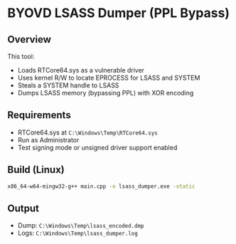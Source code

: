 # BYOVD LSASS Dumper (PPL Bypass)

## Overview
This tool:
- Loads RTCore64.sys as a vulnerable driver
- Uses kernel R/W to locate EPROCESS for LSASS and SYSTEM
- Steals a SYSTEM handle to LSASS
- Dumps LSASS memory (bypassing PPL) with XOR encoding

## Requirements
- RTCore64.sys at `C:\Windows\Temp\RTCore64.sys`
- Run as Administrator
- Test signing mode or unsigned driver support enabled

## Build (Linux)
```bash
x86_64-w64-mingw32-g++ main.cpp -o lsass_dumper.exe -static
```

## Output
- Dump: `C:\Windows\Temp\lsass_encoded.dmp`
- Logs: `C:\Windows\Temp\lsass_dumper.log`


